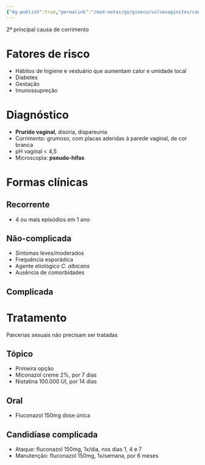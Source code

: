 ```yaml
---
{"dg-publish":true,"permalink":"/med-notas/go/gineco/vulvovaginites/candidiase-vulvovaginal/","tags":["review"]}
---
```


2ª principal causa de corrimento
# Fatores de risco
- Hábitos de higiene e vestuário que aumentam calor e umidade local
- Diabetes
- Gestação
- Imunossupreção

# Diagnóstico
- **Prurido vaginal**, disúria, dispareunia
- Corrimento: grumoso, com placas aderidas à parede vaginal, de cor branca
- pH vaginal < 4,5
- Microscopia: **pseudo-hifas**

# Formas clínicas
## Recorrente
- 4 ou mais episódios em 1 ano
## Não-complicada
- Sintomas leves/moderados
- Frequência esporádica
- Agente etiológico *C. albicans*
- Ausência de comorbidades

## Complicada

# Tratamento
Parcerias sexuais não precisam ser tratadas
## Tópico
- Primeira opção
- Miconazol creme 2%, por 7 dias
- Nistatina 100.000 UI, por 14 dias
## Oral
- Fluconazol 150mg dose única
## Candidíase complicada
- Ataque: fluconazol 150mg, 1x/dia, nos dias 1, 4 e 7
- Manutenção: fluconazol 150mg, 1x/semana, por 6 meses
